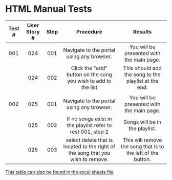 # HTML Manual Tests			
|Test # |User Story #|Step|Procedure|Results|
|:---:|:---:|:---:|:---:|:---:|
|001 | 024 | 001 | Navigate to the portal using any browser. | You will be presented with the main page. | 
|    | 024 | 002 | Click the "add" button on the song you wish to add to the list | This should add the song to the playlist at the end. | 	
||||||
|002 | 025 | 001 | Navigate to the portal using any browser. | You will be presented with the main page. | 
|	   | 025 | 002 | If no songs exist in the playlist refer to rest 001, step 2 |  Songs will be in the playlist. | 	
|  	 | 025 | 003 | select delete that is located to the right of the song that you wish to remove. | This will remove the song that is to the left of the button. |

[This table can also be found in the excel sheets file](https://docs.google.com/spreadsheets/d/1XN6rKwXLS9GsNlR3xUBHYqMU5o3qh3YpbnUO6bJzAT0/edit#gid=1825939564)
